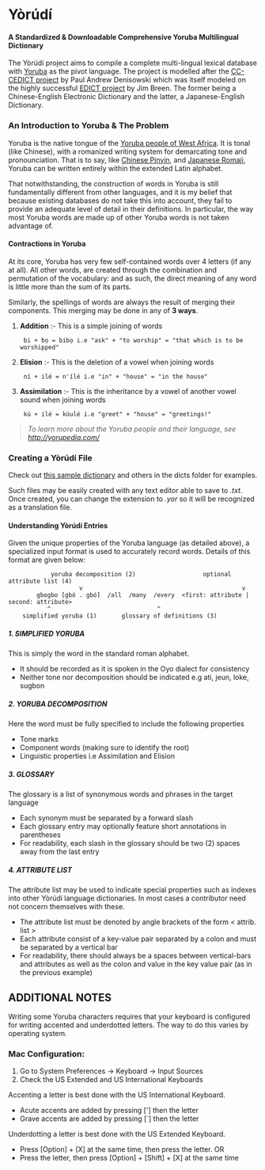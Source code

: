 # Yòrúdí 
#### A Standardized & Downloadable Comprehensive Yoruba Multilingual Dictionary

The Yòrúdí project aims to compile a complete multi-lingual lexical database with [Yoruba](http://en.wikipedia.org/wiki/Yoruba_language) 
as the pivot language. The project is modelled after the [CC-CEDICT project](http://cc-cedict.org/wiki/) by Paul Andrew Denisowski which 
was itself modeled on the highly successful [EDICT project](http://www.csse.monash.edu.au/~jwb/edict.html) by Jim Breen. 
The former being a Chinese-English Electronic Dictionary and the latter, a Japanese-English Dictionary.

### An Introduction to Yoruba & The Problem
Yoruba is the native tongue of the [Yoruba people of West Africa](http://en.wikipedia.org/wiki/Yoruba_people). It is tonal (like Chinese), 
with a romanized writing system for demarcating tone and pronounciation. That is to say, like [Chinese Pinyin](http://en.wikipedia.org/wiki/Pinyin), 
and [Japanese Romaji](https://en.wikipedia.org/wiki/Romanization_of_Japanese), Yoruba can be written entirely within the extended
Latin alphabet. 

That notwithstanding, the construction of words in Yoruba is still fundamentally different from other languages, and it is my belief that
because existing databases do not take this into account, they fail to provide an adequate level of detail in their definitions.
In particular, the way most Yoruba words are made up of other Yoruba words is not taken advantage of.

#### Contractions in Yoruba
At its core, Yoruba has very few self-contained words over 4 letters (if any at all). All other words, are created through the combination
and permutation of the vocabulary: and as such, the direct meaning of any word is little more than the sum of its parts. 

Similarly, the spellings of words are always the result of merging their components. This merging may be done in any of **3 ways**.

1. **Addition** :- This is a simple joining of words

        bi + bọ = bibọ i.e "ask" + "to worship" = "that which is to be worshipped" 

2. **Elision** :- This is the deletion of a vowel when joining words

        ní + ilé = n'ílé i.e "in" + "house" = "in the house" 

3. **Assimilation** :- This is the inheritance by a vowel of another vowel sound when joining words 

        kú + ilé = kúulé i.e "greet" + "house" = "greetings!"

> _To learn more about the Yoruba people and their language, see http://yorupedia.com/_


### Creating a Yòrúdí File
Check out [this sample dictionary](https://github.com/mabogunje/yorudi/blob/master/dicts/sample.yor) and others in the dicts folder for 
examples. 

Such files may be easily created with any text editor able to save to _.txt_. 
Once created, you can change the extension to _.yor_ so it will be recognized as a translation file.

#### Understanding Yòrúdí Entries
Given the unique properties of the Yoruba language (as detailed above), a specialized input format is used to accurately record words. 
Details of this format are given below:

                yoruba decomposition (2)                   optional attribute list (4)
                        v                                             v
            gbogbo [gbó . gbó]  /all  /many  /every  <first: attribute | second: attribute>
               ^                              ^                       
        simplified yoruba (1)       glossary of definitions (3)


##### 1. SIMPLIFIED YORUBA
This is simply the word in the standard roman alphabet.
+ It should be recorded as it is spoken in the Oyo dialect for consistency
+ Neither tone nor decomposition should be indicated e.g ati, jeun, loke, sugbon

##### 2. YORUBA DECOMPOSITION
Here the word must be fully specified to include the following properties
+ Tone marks
+ Component words (making sure to identify the root)
+ Linguistic properties i.e  Assimilation and Elision

##### 3. GLOSSARY
The glossary is a list of synonymous words and phrases in the target language
+ Each synonym must be separated by a forward slash 
+ Each glossary entry may optionally feature short annotations in parentheses
+ For readability, each slash in the glossary should be two (2) spaces away from the last entry

##### 4. ATTRIBUTE LIST
The attribute list may be used to indicate special properties such as indexes into other Yòrúdí language dictionaries. In most cases a contributor need not concern themselves with these.
+ The attribute list must be denoted by angle brackets of the form < attrib. list >
+ Each attribute consist of a key-value pair separated by a colon and must be separated by a vertical bar 
+ For readability, there should always be a spaces between vertical-bars and attributes as well as the colon and value in the key value pair (as in the previous example)


## ADDITIONAL NOTES
Writing some Yoruba characters requires that your keyboard is configured for writing accented and underdotted letters. The way to do this varies by operating system.

### Mac Configuration:
1. Go to System Preferences -> Keyboard -> Input Sources
2. Check the US Extended and US International Keyboards

Accenting a letter is best done with the US International Keyboard. 
* Acute accents are added by pressing ['] then the letter
* Grave accents are added by pressing [`] then the letter

Underdotting a letter is best done with the US Extended Keyboard.
* Press [Option] + [X] at the same time, then press the letter. 
                      OR
* Press the letter, then press [Option] + [Shift] + [X] at the same time
